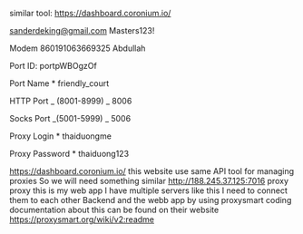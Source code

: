 <!-- ! Requirements -->

similar tool: https://dashboard.coronium.io/

<!-- credentials -->

sanderdeking@gmail.com
Masters123!

<!--  -->

Modem
860191063669325 Abdullah

Port ID:
portpWBOgzOf

Port Name \*
friendly_court

HTTP Port _ (8001-8999) _
8006

Socks Port _(5001-5999) _
5006

Proxy Login \*
thaiduongme

Proxy Password \*
thaiduong123

https://dashboard.coronium.io/
this website use same API tool
for managing proxies
So we will need something similar
http://188.245.37.125:7016
proxy
proxy
this is my web app
I have multiple servers like this
I need to connect them to each other
Backend and the webb app
by using proxysmart coding
documentation about this can be found on their website https://proxysmart.org/wiki/v2:readme

<!--
! what to do?
1. plan what am going to work on
2. make an overview of what am gonna do inshallah
3. high light some points(if needed) and specify the elements that I'd focus on
4. make it as a goal... try to end it in a specfic time inshallah cuz I need to work faster
5. start working on the points... - get a design then work on it
* بسم الله توكلت علي الله


-> what do we need to show?
1. last 10 people visited website showing: Device, Country, OS, Browser
2. show user information and their setting with a small thing & speed test
3. Sales overview charts - Visit Cluster by device
4. users country - top 5 countries

* => user proxies implements
get the the email/username from the client -> then make a mongodb data base for this specific user which is gonna be with listing his own bought proxies with its data.. and make expire data.. then it deleted automatically -> then he need to renew the proxy

* => finding the proxy that are not rented..
if a proxy is not associated with a client so it's gonna be available.. if not it's already in use (in admin side brief)
? => todays plan inshallah:
1. finalize the website
  //• make the dark mode/light mode
  /• fix any problem or issue
 // • end the dashboard sidebar
2. backend selling workings
  • enable the usr to purchase and make his own proxies based on his email
  //• make the analysis routers from CheckStat.net
  • connect the frontend with the backend
  • deploy the changes and make the client take a look but hide some to show it to him later in the week inshallah
  • organize the selling based on client admin page which enable him to manage which proxy is available or not
  • cool.... no let's have a chat
-> dashboard - logo, - Statistics
 Plans - goals inshallah
// 1. do the client schema which is gonna be when a email exist it's gonna assign with an email.. so he can know what he have and so on... it's element is gonna be as the website elements
 2. plan what's gonna inside the admin page elements ->
 * Nickname, Country, IMEI, proxy login/password, port { http, socks}, list for sale(true/false), last sale, time left for user, Total Income, status, Actions{quite, rotate ip}
 3. specify what you're gonna implement in the dashboard admin with sales tracker.. and website traffic tracker...
how many sales last - 24 hours, 7 days, 30 days, 90 days
how many visitors to the website - from where
what is the most country proxies selected
what device users use/os/browser
how many people use payment process using Willie vs coingate
? proxies information
 1. Nickname, Country, IMEI, proxy login/password, port { http, socks}, list for sale(true/false), last sale, time left for user, Total Income, status, Actions{quite, rotate ip}
 2. link to dashboard: http://188.245.37.125:7016
https://youtu.be/pB3hX7le20c?list=PL6C03BCFE87398A78&t=2318

recover code:G6JTHDD7R87S84N9893VL85V - williow
pass: @#$2T#@*kSE234

! next plans inshallah
//1. make this last sale item works on proxy-info
2. make sure the time for user work probably
//3. make sure no one can access the admin side unless the client email
4. ask the client about this random proxy to give it a real stuff
//5. make the admin page make it just its item fits the height of the screen and he can switch between 
// 6. make the logout button on the admin sidebar works
//7. make the logo clickable on the sidebar and navigate to home scree
//8. remove this server switch for now
9. make sure the data load probably in its time
   ? backend
  // 1. remove unnecessary code
  // 2. make the code looks more cleaner and ensure every route have a good handling
  // 3. make the web analiss dynamic
   * change the url to client's website url
   3. ***Deploy the Website on the server***
 -->
